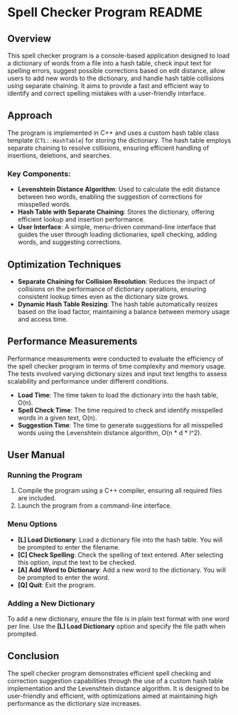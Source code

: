 # Spell Checker Program README

## Overview

This spell checker program is a console-based application designed to load a dictionary of words from a file into a hash table, check input text for spelling errors, suggest possible corrections based on edit distance, allow users to add new words to the dictionary, and handle hash table collisions using separate chaining. It aims to provide a fast and efficient way to identify and correct spelling mistakes with a user-friendly interface.

## Approach

The program is implemented in C++ and uses a custom hash table class template (`CTL::HashTable`) for storing the dictionary. The hash table employs separate chaining to resolve collisions, ensuring efficient handling of insertions, deletions, and searches.

### Key Components:

- **Levenshtein Distance Algorithm**: Used to calculate the edit distance between two words, enabling the suggestion of corrections for misspelled words.
- **Hash Table with Separate Chaining**: Stores the dictionary, offering efficient lookup and insertion performance.
- **User Interface**: A simple, menu-driven command-line interface that guides the user through loading dictionaries, spell checking, adding words, and suggesting corrections.

## Optimization Techniques

- **Separate Chaining for Collision Resolution**: Reduces the impact of collisions on the performance of dictionary operations, ensuring consistent lookup times even as the dictionary size grows.
- **Dynamic Hash Table Resizing**: The hash table automatically resizes based on the load factor, maintaining a balance between memory usage and access time.

## Performance Measurements

Performance measurements were conducted to evaluate the efficiency of the spell checker program in terms of time complexity and memory usage. The tests involved varying dictionary sizes and input text lengths to assess scalability and performance under different conditions.

- **Load Time**: The time taken to load the dictionary into the hash table, O(n).
- **Spell Check Time**: The time required to check and identify misspelled words in a given text, O(n).
- **Suggestion Time**: The time to generate suggestions for all misspelled words using the Levenshtein distance algorithm, O(n * d * l^2).

## User Manual

### Running the Program

1. Compile the program using a C++ compiler, ensuring all required files are included.
2. Launch the program from a command-line interface.

### Menu Options

- **[L] Load Dictionary**: Load a dictionary file into the hash table. You will be prompted to enter the filename.
- **[C] Check Spelling**: Check the spelling of text entered. After selecting this option, input the text to be checked.
- **[A] Add Word to Dictionary**: Add a new word to the dictionary. You will be prompted to enter the word.
- **[Q] Quit**: Exit the program.

### Adding a New Dictionary

To add a new dictionary, ensure the file is in plain text format with one word per line. Use the **[L] Load Dictionary** option and specify the file path when prompted.

## Conclusion

The spell checker program demonstrates efficient spell checking and correction suggestion capabilities through the use of a custom hash table implementation and the Levenshtein distance algorithm. It is designed to be user-friendly and efficient, with optimizations aimed at maintaining high performance as the dictionary size increases.
